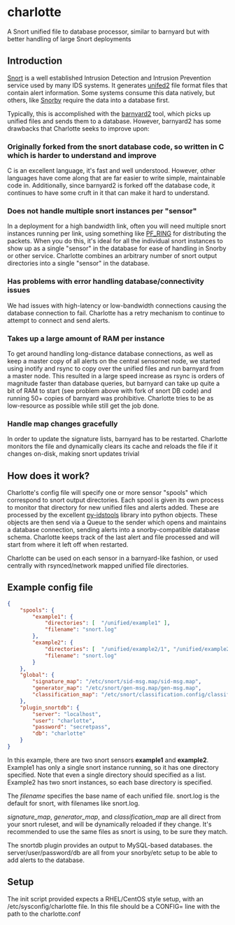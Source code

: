 # charlotte
A Snort unified file to database processor, similar to barnyard but with better handling of large Snort deployments

## Introduction
[Snort](https://snort.org/) is a well established Intrusion Detection and Intrusion Prevention service used by many IDS systems.  It generates [unifed2](https://www.snort.org/faq/readme-unified2) file format files that contain alert information.  Some systems consume this data natively, but others, like [Snorby](https://github.com/Snorby/snorby) require the data into a database first.

Typically, this is accomplished with the [barnyard2](https://github.com/firnsy/barnyard2) tool, which picks up unified files and sends them to a database.  However, barnyard2 has some drawbacks that Charlotte seeks to improve upon:
### Originally forked from the snort database code, so written in C which is harder to understand and improve
C is an excellent language, it's fast and well understood.  However, other languages have come along that are far easier to write simple, maintainable code in.  Additionally, since barnyard2 is forked off the database code, it continues to have some cruft in it that can make it hard to understand.

### Does not handle multiple snort instances per "sensor"
In a deployment for a high bandwidth link, often you will need multiple snort instances running per link, using something like [PF_RING](https://www.ntop.org/products/packet-capture/pf_ring/) for distributing the packets.  When you do this, it's ideal for all the individual snort instances to show up as a single "sensor" in the database for ease of handling in Snorby or other service.  Charlotte combines an arbitrary number of snort output directories into a single "sensor" in the database.

### Has problems with error handling database/connectivity issues
We had issues with high-latency or low-bandwidth connections causing the database connection to fail.  Charlotte has a retry mechanism to continue to attempt to connect and send alerts.

### Takes up a large amount of RAM per instance
To get around handling long-distance database connections, as well as keep a master copy of all alerts on the central sensornet node, we started using inotify and rsync to copy over the unified files and run barnyard from a master node.  This resulted in a large speed increase as rsync is orders of magnitude faster than database queries, but barnyard can take up quite a bit of RAM to start (see problem above with fork of snort DB code) and running 50+ copies of barnyard was prohibitive.  Charlotte tries to be as low-resource as possible while still get the job done.

### Handle map changes gracefully
In order to update the signature lists, barnyard has to be restarted.  Charlotte monitors the file and dynamically clears its cache and reloads the file if it changes on-disk, making snort updates trivial

## How does it work?
Charlotte's config file will specify one or more sensor "spools" which correspond to snort output directories.  Each spool is given its own process to monitor that directory for new unified files and alerts added.  These are processed by the excellent [py-idstools](https://github.com/jasonish/py-idstools) library into python objects.  These objects are then send via a Queue to the sender which opens and maintains a database connection, sending alerts into a snorby-compatible database schema.  Charlotte keeps track of the last alert and file processed and will start from where it left off when restarted.

Charlotte can be used on each sensor in a barnyard-like fashion, or used centrally with rsynced/network mapped unified file directories.  


## Example config file
```json
{
    "spools": {
        "example1": {
            "directories": [  "/unified/example1" ],
            "filename": "snort.log"
        },
        "example2": {
            "directories": [  "/unified/example2/1", "/unified/example2/2" ],
            "filename": "snort.log"
        }
    },
    "global": {
        "signature_map": "/etc/snort/sid-msg.map/sid-msg.map",
        "generator_map": "/etc/snort/gen-msg.map/gen-msg.map",
        "classification_map": "/etc/snort/classification.config/classification.config"
    },
    "plugin_snortdb": {
        "server": "localhost",
        "user": "charlotte",
        "password": "secretpass",
        "db": "charlotte"
    }
}
```

In this example, there are two snort sensors **example1** and **example2**.  Example1 has only a single snort instance running, so it has one directory specified.  Note that even a single directory should specified as a list.  Example2 has two snort instances, so each base directory is specified.

The *filename* specifies the base name of each unified file.  snort.log is the default for snort, with filenames like snort.log.<timestamp>

*signature_map*, *generator_map*, and *classification_map* are all direct from your snort ruleset, and will be dynamically reloaded if they change.  It's recommended to use the same files as snort is using, to be sure they match.

The snortdb plugin provides an output to MySQL-based databases. the server/user/password/db are all from your snorby/etc setup to be able to add alerts to the database.

## Setup
The init script provided expects a RHEL/CentOS style setup, with an /etc/sysconfig/charlotte file.  In this file should be a CONFIG= line with the path to the charlotte.conf


